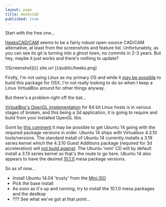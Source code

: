 ```yaml
---
layout: page
title: HeeksCAD
published: true
---
```


<p class="message">
Start with the free one...
</p>

[HeeksCAD/CAM](https://github.com/Heeks/heekscad) seems to be a fairly robust open-source CAD/CAM alternative, at least from the screenshots and feature list.  Unfortunately, as you can see its git is turning into a ghost town, no commits in 2-3 years.  But hey, maybe it just works and there's nothing to update?

![Screenshot]({{ site.url }}/public/heeks.png)

Firstly, I'm not using Linux as my primary OS and while it [may be possible](https://code.google.com/p/heekscad/wiki/CompilingForMacOSX) to build this package for OSX, I'm not really looking to do so when I keep a Linux VirtualBox around for other things anyway.

But there's a problem right off the bat...

[VirtualBox's OpenGL implementation](https://www.virtualbox.org/ticket/12746) for 64 bit Linux hosts is in various stages of broken, and this being a 3d application, it is going to require and build from your installed OpenGL libs.

Goint by [this comment](https://www.virtualbox.org/ticket/12746#comment:11) it may be possible to get Ubuntu 14 going with the required package versions in order.  Ubuntu 14 ships with Virtualbox 4.3.10 tools/versions.  The standard install of Ubuntu 14 currently installs a 3.19 series kernel which the 4.3.10 Guest Additions package (required for 3d acceleration) will [not build against](https://www.virtualbox.org/ticket/13741).  The Ubuntu 'mini' CD will by default install a 3.13 series kernel so that's the route to go here.  Ubuntu 14 also appears to have the desired [10.1.0](http://packages.ubuntu.com/trusty/libegl1-mesa) mesa package versions.

So as of now...

* Install Ubuntu 14.04 'trusty' from the [Mini ISO](https://help.ubuntu.com/community/Installation/MinimalCD)
* Pick the base install
* As soon as it's up and running, try to install the 10.1.0 mesa packages and the destkop
* ??? See what we've got at that point...
